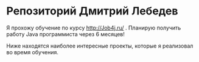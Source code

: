 # Репозиторий Дмитрий Лебедев

Я прохожу обучение по курсу http://Job4j.ru/ . Планирую получить работу Java программиста через 6 месяцев!

Ниже находятся наиболее интересные проекты, которые я реализовал во время обучения.